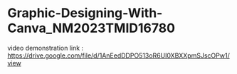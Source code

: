 # Graphic-Designing-With-Canva_NM2023TMID16780
video demonstration link : https://drive.google.com/file/d/1AnEedDDPO513oR6UI0XBXXpmSJscOPw1/view
